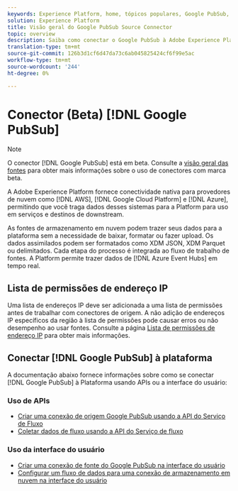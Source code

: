 ```yaml
---
keywords: Experience Platform, home, tópicos populares, Google PubSub, google pubsub
solution: Experience Platform
title: Visão geral do Google PubSub Source Connector
topic: overview
description: Saiba como conectar o Google PubSub à Adobe Experience Platform usando APIs ou a interface do usuário.
translation-type: tm+mt
source-git-commit: 126b3d1cf6d47da73c6ab045825424cf6f99e5ac
workflow-type: tm+mt
source-wordcount: '244'
ht-degree: 0%

---
```



# Conector (Beta) [!DNL Google PubSub]

>[!NOTE]
>
>O conector [!DNL Google PubSub] está em beta. Consulte a [visão geral das fontes](../../home.md#terms-and-conditions) para obter mais informações sobre o uso de conectores com marca beta.

A Adobe Experience Platform fornece conectividade nativa para provedores de nuvem como [!DNL AWS], [!DNL Google Cloud Platform] e [!DNL Azure], permitindo que você traga dados desses sistemas para a Platform para uso em serviços e destinos de downstream.

As fontes de armazenamento em nuvem podem trazer seus dados para a plataforma sem a necessidade de baixar, formatar ou fazer upload. Os dados assimilados podem ser formatados como XDM JSON, XDM Parquet ou delimitados. Cada etapa do processo é integrada ao fluxo de trabalho de fontes. A Platform permite trazer dados de [!DNL Azure Event Hubs] em tempo real.

## Lista de permissões de endereço IP

Uma lista de endereços IP deve ser adicionada a uma lista de permissões antes de trabalhar com conectores de origem. A não adição de endereços IP específicos da região à lista de permissões pode causar erros ou não desempenho ao usar fontes. Consulte a página [Lista de permissões de endereço IP](../../ip-address-allow-list.md) para obter mais informações.

## Conectar [!DNL Google PubSub] à plataforma

A documentação abaixo fornece informações sobre como se conectar [!DNL Google PubSub] à Plataforma usando APIs ou a interface do usuário:

### Uso de APIs

- [Criar uma conexão de origem Google PubSub usando a API do Serviço de Fluxo](../../tutorials/api/create/cloud-storage/google-pubsub.md)
- [Coletar dados de fluxo usando a API do Serviço de fluxo](../../tutorials/api/collect/streaming.md)

### Uso da interface do usuário

- [Criar uma conexão de fonte do Google PubSub na interface do usuário](../../tutorials/ui/create/cloud-storage/google-pubsub.md)
- [Configurar um fluxo de dados para uma conexão de armazenamento em nuvem na interface do usuário](../../tutorials/ui/dataflow/streaming/cloud-storage-streaming.md)